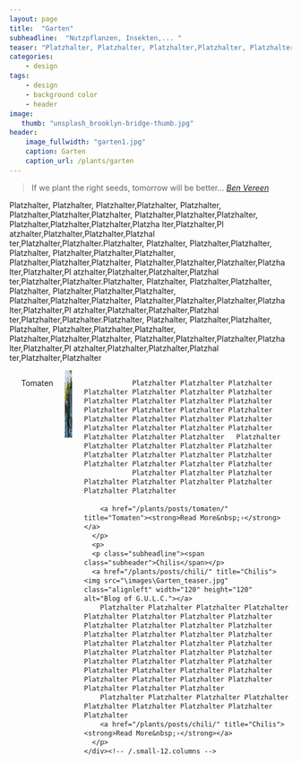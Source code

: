 ```yaml
---
layout: page
title:  "Garten"
subheadline:  "Nutzpflanzen, Insekten,... "
teaser: "Platzhalter, Platzhalter, Platzhalter,Platzhalter, Platzhalter, Platzhalter,Platzhalter,Platzhalter, Platzhalter,Platzhalter,Platzhalter, Platzhalter,Platzhalter,Platzhalter,Platzha lter,Platzhalter,Pl atzhalter,Platzhalter,Platzhalter,Platzhal ter,Platzhalter,Platzhalter,"
categories:
    - design
tags:
    - design
    - background color
    - header
image:
   thumb: "unsplash_brooklyn-bridge-thumb.jpg"
header:
    image_fullwidth: "garten1.jpg"
    caption: Garten
    caption_url: /plants/garten
---
```

<!--more-->

><span class="teaser">If we plant the right seeds, tomorrow will be better...</span> <cite>[Ben Vereen][1]</cite>


Platzhalter, Platzhalter, Platzhalter,Platzhalter, Platzhalter, Platzhalter,Platzhalter,Platzhalter, Platzhalter,Platzhalter,Platzhalter, Platzhalter,Platzhalter,Platzhalter,Platzha lter,Platzhalter,Pl atzhalter,Platzhalter,Platzhalter,Platzhal ter,Platzhalter,Platzhalter.Platzhalter, Platzhalter, Platzhalter,Platzhalter, Platzhalter, Platzhalter,Platzhalter,Platzhalter, Platzhalter,Platzhalter,Platzhalter, Platzhalter,Platzhalter,Platzhalter,Platzha lter,Platzhalter,Pl atzhalter,Platzhalter,Platzhalter,Platzhal ter,Platzhalter,Platzhalter.Platzhalter, Platzhalter, Platzhalter,Platzhalter, Platzhalter, Platzhalter,Platzhalter,Platzhalter, Platzhalter,Platzhalter,Platzhalter, Platzhalter,Platzhalter,Platzhalter,Platzha lter,Platzhalter,Pl atzhalter,Platzhalter,Platzhalter,Platzhal ter,Platzhalter,Platzhalter.Platzhalter, Platzhalter, Platzhalter,Platzhalter, Platzhalter, Platzhalter,Platzhalter,Platzhalter, Platzhalter,Platzhalter,Platzhalter, Platzhalter,Platzhalter,Platzhalter,Platzha lter,Platzhalter,Pl atzhalter,Platzhalter,Platzhalter,Platzhal ter,Platzhalter,Platzhalter
<!--more-->

  <div class="row">
    <div class="small-12 columns b60">
      <p>
      <p class="subheadline"><span class="subheader">Tomaten</span></p>
        <a href="/plants/posts/tomaten/" title="Tomaten"><img src="\images\Garten_teaser.jpg" class="alignleft" width="120" height="120" alt="Blog of G.U.L.C."></a>

                Platzhalter Platzhalter Platzhalter Platzhalter Platzhalter Platzhalter Platzhalter Platzhalter Platzhalter Platzhalter Platzhalter Platzhalter Platzhalter Platzhalter Platzhalter Platzhalter Platzhalter Platzhalter Platzhalter Platzhalter Platzhalter Platzhalter Platzhalter Platzhalter Platzhalter Platzhalter   Platzhalter Platzhalter Platzhalter Platzhalter Platzhalter Platzhalter Platzhalter Platzhalter Platzhalter Platzhalter Platzhalter Platzhalter Platzhalter
                Platzhalter Platzhalter Platzhalter Platzhalter Platzhalter Platzhalter Platzhalter Platzhalter Platzhalter 

        <a href="/plants/posts/tomaten/" title="Tomaten"><strong>Read More&nbsp;›</strong></a>
      </p>
      <p>
      <p class="subheadline"><span class="subheader">Chilis</span></p>
      <a href="/plants/posts/chili/" title="Chilis"><img src="\images\Garten_teaser.jpg" class="alignleft" width="120" height="120" alt="Blog of G.U.L.C."></a>
        Platzhalter Platzhalter Platzhalter Platzhalter Platzhalter Platzhalter Platzhalter Platzhalter Platzhalter Platzhalter Platzhalter Platzhalter Platzhalter Platzhalter Platzhalter Platzhalter Platzhalter Platzhalter Platzhalter Platzhalter Platzhalter Platzhalter Platzhalter Platzhalter Platzhalter Platzhalter Platzhalter Platzhalter Platzhalter Platzhalter Platzhalter Platzhalter Platzhalter Platzhalter Platzhalter Platzhalter Platzhalter Platzhalter Platzhalter
        Platzhalter Platzhalter Platzhalter Platzhalter Platzhalter Platzhalter Platzhalter Platzhalter Platzhalter
        <a href="/plants/posts/chili/" title="Chilis"><strong>Read More&nbsp;›</strong></a>
      </p>
    </div><!-- /.small-12.columns -->
  </div><!-- /.row -->


 [1]: https://en.wikipedia.org/wiki/Ben_Vereen

